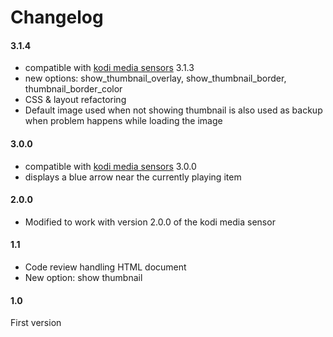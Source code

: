 # Changelog

#### 3.1.4

* compatible with [kodi media sensors](https://github.com/jtbgroup/kodi-media-sensors) 3.1.3
* new options: show_thumbnail_overlay, show_thumbnail_border, thumbnail_border_color
* CSS & layout refactoring
* Default image used when not showing thumbnail is also used as backup when problem happens while loading the image


#### 3.0.0

* compatible with [kodi media sensors](https://github.com/jtbgroup/kodi-media-sensors) 3.0.0
* displays a blue arrow near the currently playing item


#### 2.0.0

* Modified to work with version 2.0.0 of the kodi media sensor

#### 1.1

* Code review handling HTML document
* New option: show thumbnail

#### 1.0

First version